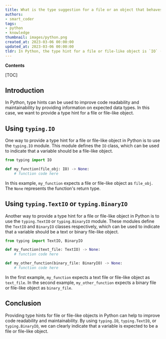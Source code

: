 ```yaml
---
title: What is the type suggestion for a file or an object that behaves like a file?
authors:
- smart_coder
tags:
- python
- knowledge
thumbnail: images/python.png
created_at: 2023-03-06 00:00:00
updated_at: 2023-03-06 00:00:00
tldr: In Python, the type hint for a file or file-like object is `IO` (stands for Input/Output).
---
```


**Contents**

[TOC]

## Introduction
In Python, type hints can be used to improve code readability and maintainability by providing information on expected data types. In this case, we want to provide a type hint for a file or file-like object. 

## Using `typing.IO`
One way to provide a type hint for a file or file-like object in Python is to use the `typing.IO` module. This module defines the `IO` class, which can be used to indicate that a variable should be a file-like object.

```python
from typing import IO

def my_function(file_obj: IO) -> None:
    # function code here
```
In this example, `my_function` expects a file or file-like object as `file_obj`. The `None` represents the function's return type.

## Using `typing.TextIO` or `typing.BinaryIO`

Another way to provide a type hint for a file or file-like object in Python is to use the `typing.TextIO` or `typing.BinaryIO` module. These modules define the `TextIO` and `BinaryIO` classes respectively, which can be used to indicate that a variable should be a text or binary file-like object.

```python
from typing import TextIO, BinaryIO

def my_function(text_file: TextIO) -> None:
    # function code here

def my_other_function(binary_file: BinaryIO) -> None:
    # function code here
```

In the first example, `my_function` expects a text file or file-like object as `text_file`. In the second example, `my_other_function` expects a binary file or file-like object as `binary_file`.

## Conclusion
Providing type hints for file or file-like objects in Python can help to improve code readability and maintainability. By using `typing.IO`, `typing.TextIO`, or `typing.BinaryIO`, we can clearly indicate that a variable is expected to be a file or file-like object.
